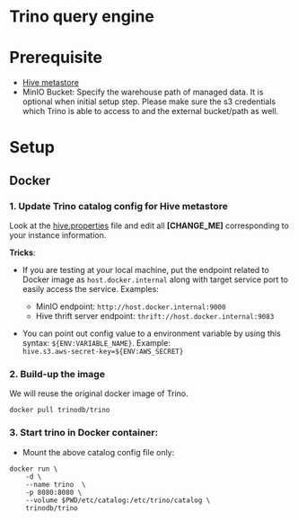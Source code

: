 # Trino query engine

# Prerequisite
- [Hive metastore](https://github.com/leehuwuj/olh/blob/main/hive-metastore)
- MinIO Bucket: Specify the warehouse path of managed data. It is optional when initial setup step. Please make sure the s3 credentials which Trino is able to access to and the external bucket/path as well.

# Setup
## Docker
### 1. Update Trino catalog config for Hive metastore
Look at the [hive.properties](https://github.com/leehuwuj/olh/blob/main/trino/etc/catalog/hive.properties) file and edit all **[CHANGE_ME]** corresponding to your instance information.  

**Tricks**: 
- If you are testing at your local machine, put the endpoint related to Docker image as `host.docker.internal` along with target service port to easily access the service. Examples:
    - MinIO endpoint: `http://host.docker.internal:9000`
    - Hive thrift server endpoint: `thrift://host.docker.internal:9083`

- You can point out config value to a environment variable by using this syntax: `${ENV:VARIABLE_NAME}`. Example:  
```hive.s3.aws-secret-key=${ENV:AWS_SECRET}```

### 2. Build-up the image
We will reuse the original docker image of Trino.
```
docker pull trinodb/trino
```

### 3. Start trino in Docker container:
- Mount the above catalog config file only:
```shell
docker run \
    -d \
    --name trino  \
    -p 8080:8080 \
    --volume $PWD/etc/catalog:/etc/trino/catalog \
    trinodb/trino
```
